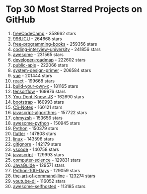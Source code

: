 # Top 30 Most Starred Projects on GitHub

1. [freeCodeCamp](https://github.com/freeCodeCamp/freeCodeCamp) - 358662 stars
2. [996.ICU](https://github.com/996icu/996.ICU) - 264668 stars
3. [free-programming-books](https://github.com/EbookFoundation/free-programming-books) - 259356 stars
4. [coding-interview-university](https://github.com/jwasham/coding-interview-university) - 241856 stars
5. [awesome](https://github.com/sindresorhus/awesome) - 231565 stars
6. [developer-roadmap](https://github.com/kamranahmedse/developer-roadmap) - 222602 stars
7. [public-apis](https://github.com/public-apis/public-apis) - 222066 stars
8. [system-design-primer](https://github.com/donnemartin/system-design-primer) - 206584 stars
9. [vue](https://github.com/vuejs/vue) - 201444 stars
10. [react](https://github.com/facebook/react) - 199668 stars
11. [build-your-own-x](https://github.com/codecrafters-io/build-your-own-x) - 181165 stars
12. [tensorflow](https://github.com/tensorflow/tensorflow) - 169976 stars
13. [You-Dont-Know-JS](https://github.com/getify/You-Dont-Know-JS) - 162690 stars
14. [bootstrap](https://github.com/twbs/bootstrap) - 160993 stars
15. [CS-Notes](https://github.com/CyC2018/CS-Notes) - 160121 stars
16. [javascript-algorithms](https://github.com/trekhleb/javascript-algorithms) - 157722 stars
17. [ohmyzsh](https://github.com/ohmyzsh/ohmyzsh) - 153656 stars
18. [awesome-python](https://github.com/vinta/awesome-python) - 150945 stars
19. [Python](https://github.com/TheAlgorithms/Python) - 150379 stars
20. [flutter](https://github.com/flutter/flutter) - 147808 stars
21. [linux](https://github.com/torvalds/linux) - 143596 stars
22. [gitignore](https://github.com/github/gitignore) - 142179 stars
23. [vscode](https://github.com/microsoft/vscode) - 140758 stars
24. [javascript](https://github.com/airbnb/javascript) - 129993 stars
25. [computer-science](https://github.com/ossu/computer-science) - 129831 stars
26. [JavaGuide](https://github.com/Snailclimb/JavaGuide) - 129571 stars
27. [Python-100-Days](https://github.com/jackfrued/Python-100-Days) - 129059 stars
28. [the-art-of-command-line](https://github.com/jlevy/the-art-of-command-line) - 123274 stars
29. [youtube-dl](https://github.com/ytdl-org/youtube-dl) - 116052 stars
30. [awesome-selfhosted](https://github.com/awesome-selfhosted/awesome-selfhosted) - 113185 stars
